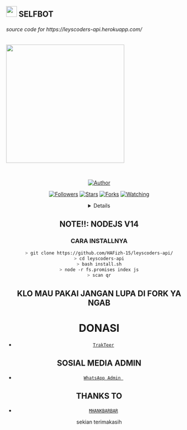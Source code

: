 ## <img src="https://github.com/TheDudeThatCode/TheDudeThatCode/blob/master/Assets/Hi.gif" width="29px"> SELFBOT
<p align="center">
 <h6>source code for https://leyscoders-api.herokuapp.com/</h6>
<img src="https://media.giphy.com/media/836HiJc7pgzy8iNXCn/giphy.gif" width="320">
</p>
<br>


<p align="center">
<a href="https://github.com/HAFizh-15"><img title="Author" src="https://img.shields.io/badge/HAFIZH-FREE%20SELF%20BOT-green)"></a>
</p>
<p align="center">
</p>
<p align="center">
<a href="https://github.com/HAFizh-15?tab=followers"><img title="Followers" src="https://img.shields.io/github/followers/HAFizh-15?color=green&label=Follow&style=social"></a>
<a href="https://github.com/HAFizh-15/leyscoders-api/stargazers/"><img title="Stars" src="https://img.shields.io/github/followers/HAFizh-15?color=green&label=STARS&style=social"></a>
<a href="https://github.com/HAFizh-15/leyscoders-api/network/members"><img title="Forks" src="https://img.shields.io/github/followers/HAFizh-15?color=green&label=FORKS&style=social"></a>
<a href="https://github.com/HAFizh-15/leyscoders-api/watchers"><img title="Watching" src="https://img.shields.io/github/followers/HAFizh-15?color=green&label=WACHING&style=sociale"></a>
</p>
<div align="center">
<details>
 
</details>

## NOTE!!: NODEJS V14

### CARA INSTALLNYA
```bash
> git clone https://github.com/HAFizh-15/leyscoders-api/
> cd leyscoders-api
> bash install.sh
> node -r fs.promises index js
> scan qr

```
## KLO MAU PAKAI JANGAN LUPA DI FORK YA NGAB

# DONASI
* [`TrakTeer`](https://trakteer.id/chizuru)


## SOSIAL MEDIA ADMIN

* [`WhatsApp Admin `](https://wa.me/6285959375675)
## THANKS TO
* [`MHANKBARBAR`](https://github.com/MhankBarBar/termux-wabot)


sekian terimakasih
